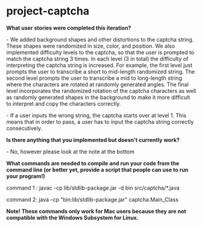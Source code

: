 # project-captcha
<strong>What user stories were completed this iteration?</strong>
<p>- We added background shapes and other distortions to the captcha string. These shapes were randomized in size, color, and position. We also implemented difficulty levels to the captcha, so that the user is prompted to match the captcha string 3 times. In each level (3 in total) the difficulty of interpreting the captcha string is increased. For example, the first level just prompts the user to transcribe a short to mid-length randomized string. The second level prompts the user to transcribe a mid to long-length string where the characters are rotated at randomly generated angles. The final level incorporates the randomized rotation of the captcha characters as well as randomly generated shapes in the background to make it more difficult to interpret and copy the characters correctly.</p>
<p>- If a user inputs the wrong string, the captcha starts over at level 1. This means that in order to pass, a user has to input the captcha string correctly consecutively.</p>
<p><strong>Is there anything that you implemented but doesn't currently work?</strong></p>
<p>- No, however please look at the note at the bottom</p>
<p><strong>What commands are needed to compile and run your code from the command line (or better yet, provide a script that people can use to run your program!) </strong></p>
<p>command 1 : javac -cp lib/stdlib-package.jar -d bin src/captcha/*.java </p>
<p>command 2: java -cp "bin:lib/stdlib-package.jar" captcha.Main_Class</p>
<p><strong>Note! These commands only work for Mac users because they are not compatible with the Windows Subsystem for Linux.</strong></p>


